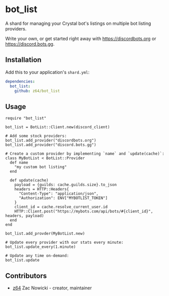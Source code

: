 # bot_list

A shard for managing your Crystal bot's listings on multiple bot listing providers.

Write your own, or get started right away with https://discordbots.org or https://discord.bots.gg.

## Installation

Add this to your application's `shard.yml`:

```yaml
dependencies:
  bot_list:
    github: z64/bot_list
```

## Usage

```crystal
require "bot_list"

bot_list = BotList::Client.new(discord_client)

# Add some stock providers:
bot_list.add_provider("discordbots.org")
bot_list.add_provider("discord.bots.gg")

# Create a custom provider by implementing `name` and `update(cache)`:
class MyBotList < BotList::Provider
  def name
    "my custom bot listing"
  end

  def update(cache)
    payload = {guilds: cache.guilds.size}.to_json
    headers = HTTP::Headers{
      "Content-Type": "application/json",
      "Authorization": ENV["MYBOTLIST_TOKEN"]
    }
    client_id = cache.resolve_current_user.id
    HTTP::Client.post("https://mybots.com/api/bots/#{client_id}", headers, payload)
  end
end

bot_list.add_provder(MyBotList.new)

# Update every provider with our stats every minute:
bot_list.update_every(1.minute)

# Update any time on-demand:
bot_list.update
```

## Contributors

- [z64](https://github.com/z64) Zac Nowicki - creator, maintainer
